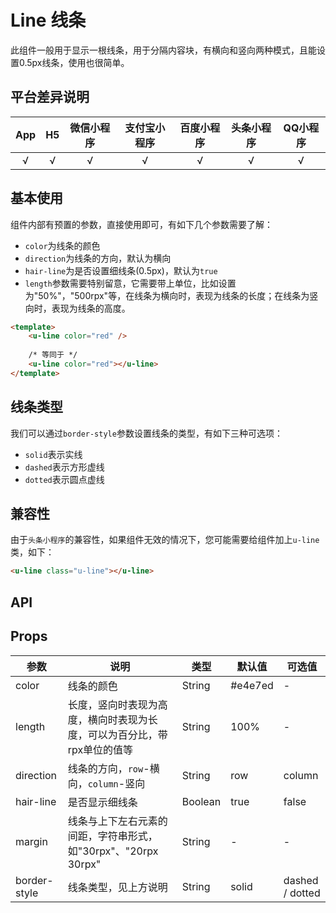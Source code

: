 # Line 线条 <to-api/>

<demo-model url="/pages/componentsB/line/index"></demo-model>

此组件一般用于显示一根线条，用于分隔内容块，有横向和竖向两种模式，且能设置0.5px线条，使用也很简单。


## 平台差异说明

|App|H5|微信小程序|支付宝小程序|百度小程序|头条小程序|QQ小程序|
|:-:|:-:|:-:|:-:|:-:|:-:|:-:|
|√|√|√|√|√|√|√|

## 基本使用

组件内部有预置的参数，直接使用即可，有如下几个参数需要了解：

- `color`为线条的颜色
- `direction`为线条的方向，默认为横向
- `hair-line`为是否设置细线条(0.5px)，默认为`true`
- `length`参数需要特别留意，它需要带上单位，比如设置为"50%"，"500rpx"等，在线条为横向时，表现为线条的长度；在线条为竖向时，表现为线条的高度。

```html
<template>
	<u-line color="red" />
	
	/* 等同于 */
	<u-line color="red"></u-line>
</template>
```


## 线条类型

我们可以通过`border-style`参数设置线条的类型，有如下三种可选项：

- `solid`表示实线
- `dashed`表示方形虚线
- `dotted`表示圆点虚线


## 兼容性

由于`头条小程序`的兼容性，如果组件无效的情况下，您可能需要给组件加上`u-line`类，如下：

```html
<u-line class="u-line"></u-line>
```


## API

## Props

| 参数          | 说明            | 类型            | 默认值             |  可选值   |
|-------------  |---------------- |---------------|------------------ |-------- |
| color | 线条的颜色 | String | #e4e7ed | - |
| length | 长度，竖向时表现为高度，横向时表现为长度，可以为百分比，带rpx单位的值等 | String | 100% | - |
| direction | 线条的方向，`row`-横向，`column`-竖向 | String | row | column |
| hair-line | 是否显示细线条 | Boolean  | true | false |
| margin | 线条与上下左右元素的间距，字符串形式，如"30rpx"、"20rpx 30rpx" | String  | - | - |
| border-style | 线条类型，见上方说明 | String  | solid | dashed / dotted |


<style scoped>
h3[id=props] + table thead tr th:nth-child(2){
	width: 37%;
}
</style>